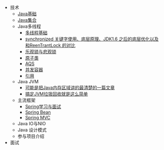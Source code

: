 * 技术
  * [Java基础](basic)
  * [Java集合](collection)
  * Java多线程
    * [多线程基础](thread_3)
    * [synchronized 关键字使用、底层原理、JDK1.6 之后的底层优化以及 和ReenTrantLock 的对比](thread_1)
    * [乐观锁与悲观锁](thread_2)
    * [原子类](thread_4)
    * [AQS](thread_5)
    * [并发容器](thread_6 )
    * [引用](thread)
  * Java JVM
    * [可能是把Java内存区域讲的最清楚的一篇文章](jvm_1)
    * [搞定JVM垃圾回收就是这么简单](jvm_2)
  * 主流框架
    * [Spring学习与面试](spring)
    * [Spring Bean](spring_bean)
    * [Spring MVC](spring_mvc)
  * Java IO与NIO
  * Java 设计模式
  * 参与项目介绍
* 面试
